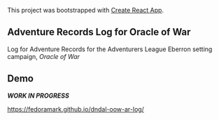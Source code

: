 This project was bootstrapped with [Create React App](https://github.com/facebook/create-react-app).

## Adventure Records Log for Oracle of War

Log for Adventure Records for the Adventurers League Eberron setting campaign, *Oracle of War*

## Demo

***WORK IN PROGRESS***

https://fedoramark.github.io/dndal-oow-ar-log/
